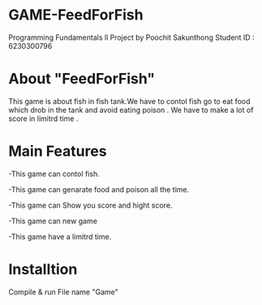 # GAME-FeedForFish
Programming Fundamentals ll Project by Poochit Sakunthong Student ID : 6230300796
# About "FeedForFish"
This game is about fish in fish tank.We have to contol fish go to eat food which drob in the tank and avoid eating poison .
We have to make a lot of score in limitrd time .
# Main Features
-This game can contol fish.

-This game can genarate food and poison all the time.

-This game can Show you score and hight score.

-This game can new game 

-This game have a limitrd time.
# Installtion
Compile & run File name "Game"
